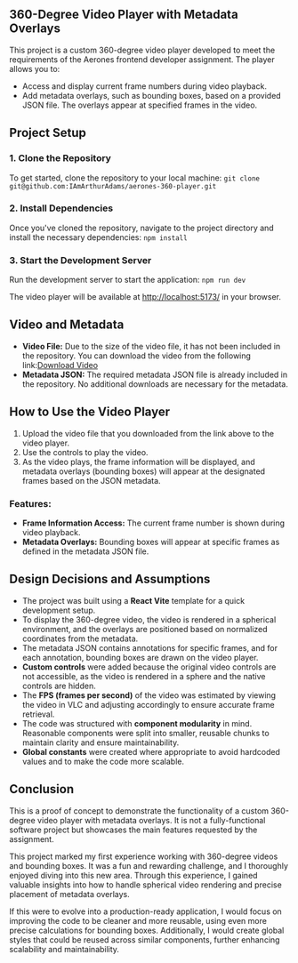 ## 360-Degree Video Player with Metadata Overlays

This project is a custom 360-degree video player developed to meet the requirements of the Aerones frontend developer assignment. The player allows you to:

- Access and display current frame numbers during video playback.
- Add metadata overlays, such as bounding boxes, based on a provided JSON file. The overlays appear at specified frames in the video.

## Project Setup

### 1. Clone the Repository

To get started, clone the repository to your local machine:
`git clone git@github.com:IAmArthurAdams/aerones-360-player.git`

### 2. Install Dependencies

Once you've cloned the repository, navigate to the project directory and install the necessary dependencies:
`npm install`

### 3. Start the Development Server

Run the development server to start the application:
`npm run dev `

The video player will be available at [http://localhost:5173/](http://localhost:5173/) in your browser.

## Video and Metadata

- **Video File:** Due to the size of the video file, it has not been included in the repository. You can download the video from the following link:[Download Video](https://drive.google.com/file/d/1ziju7mIYDo5Zq6po8dNCiT7HRK_I8FqY/view)
- **Metadata JSON:** The required metadata JSON file is already included in the repository. No additional downloads are necessary for the metadata.

## How to Use the Video Player

1.  Upload the video file that you downloaded from the link above to the video player.
2.  Use the controls to play the video.
3.  As the video plays, the frame information will be displayed, and metadata overlays (bounding boxes) will appear at the designated frames based on the JSON metadata.

### Features:

- **Frame Information Access:** The current frame number is shown during video playback.
- **Metadata Overlays:** Bounding boxes will appear at specific frames as defined in the metadata JSON file.

## Design Decisions and Assumptions

- The project was built using a **React Vite** template for a quick development setup.
- To display the 360-degree video, the video is rendered in a spherical environment, and the overlays are positioned based on normalized coordinates from the metadata.
- The metadata JSON contains annotations for specific frames, and for each annotation, bounding boxes are drawn on the video player.
- **Custom controls** were added because the original video controls are not accessible, as the video is rendered in a sphere and the native controls are hidden.
- The **FPS (frames per second)** of the video was estimated by viewing the video in VLC and adjusting accordingly to ensure accurate frame retrieval.
- The code was structured with **component modularity** in mind. Reasonable components were split into smaller, reusable chunks to maintain clarity and ensure maintainability.
- **Global constants** were created where appropriate to avoid hardcoded values and to make the code more scalable.

## Conclusion

This is a proof of concept to demonstrate the functionality of a custom 360-degree video player with metadata overlays. It is not a fully-functional software project but showcases the main features requested by the assignment.

This project marked my first experience working with 360-degree videos and bounding boxes. It was a fun and rewarding challenge, and I thoroughly enjoyed diving into this new area. Through this experience, I gained valuable insights into how to handle spherical video rendering and precise placement of metadata overlays.

If this were to evolve into a production-ready application, I would focus on improving the code to be cleaner and more reusable, using even more precise calculations for bounding boxes. Additionally, I would create global styles that could be reused across similar components, further enhancing scalability and maintainability.
